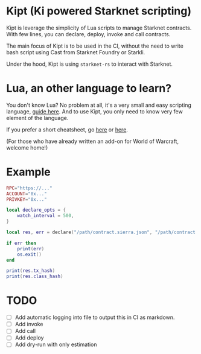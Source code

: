 # Kipt (Ki powered Starknet scripting)

Kipt is leverage the simplicity of Lua scripts to manage Starknet contracts.
With few lines, you can declare, deploy, invoke and call contracts.

The main focus of Kipt is to be used in the CI, without the need
to write bash script using Cast from Starknet Foundry or Starkli.

Under the hood, Kipt is using `starknet-rs` to interact with Starknet.

# Lua, an other language to learn?

You don't know Lua? No problem at all, it's a very small and easy scripting language, [guide here](https://www.lua.org/manual/5.4/manual.html). And to use Kipt, you only need to know very few element of the language.

If you prefer a short cheatsheet, go [here](https://devhints.io/lua) or [here](https://gist.github.com/nilesh-tawari/02078ae5b83ce3c90f476c4858c60693).

(For those who have already written an add-on for World of Warcraft, welcome home!)

# Example

```lua
RPC="https://..."
ACCOUNT="0x..."
PRIVKEY="0x..."

local declare_opts = {
    watch_interval = 500,
}

local res, err = declare("/path/contract.sierra.json", "/path/contract.casm.json", declare_opts)

if err then
    print(err)
    os.exit()
end

print(res.tx_hash)
print(res.class_hash)
```

# TODO

- [ ] Add automatic logging into file to output this in CI as markdown.
- [ ] Add invoke
- [ ] Add call
- [ ] Add deploy
- [ ] Add dry-run with only estimation
